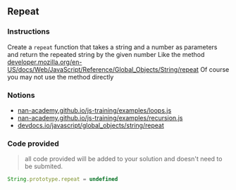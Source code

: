 ## Repeat

### Instructions

Create a `repeat` function that takes a string and a number as parameters
and return the repeated string by the given number
Like the method [developer.mozilla.org/en-US/docs/Web/JavaScript/Reference/Global_Objects/String/repeat](https://developer.mozilla.org/en-US/docs/Web/JavaScript/Reference/Global_Objects/String/repeat)
Of course you may not use the method directly


### Notions

- [nan-academy.github.io/js-training/examples/loops.js](https://nan-academy.github.io/js-training/examples/loops.js)
- [nan-academy.github.io/js-training/examples/recursion.js](https://nan-academy.github.io/js-training/examples/recursion.js)
- [devdocs.io/javascript/global_objects/string/repeat](https://devdocs.io/javascript/global_objects/string/repeat)


### Code provided

> all code provided will be added to your solution and doesn't need to be submited.

```js
String.prototype.repeat = undefined
```
